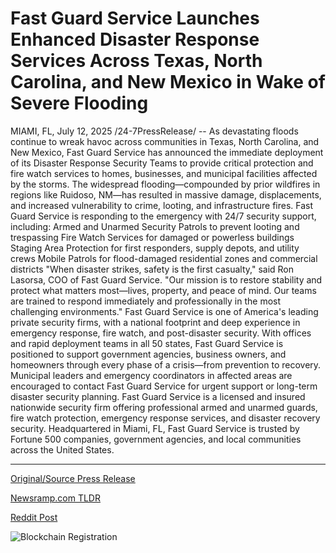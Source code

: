 # Fast Guard Service Launches Enhanced Disaster Response Services Across Texas, North Carolina, and New Mexico in Wake of Severe Flooding

MIAMI, FL, July 12, 2025 /24-7PressRelease/ -- As devastating floods continue to wreak havoc across communities in Texas, North Carolina, and New Mexico, Fast Guard Service has announced the immediate deployment of its Disaster Response Security Teams to provide critical protection and fire watch services to homes, businesses, and municipal facilities affected by the storms.  The widespread flooding—compounded by prior wildfires in regions like Ruidoso, NM—has resulted in massive damage, displacements, and increased vulnerability to crime, looting, and infrastructure fires. Fast Guard Service is responding to the emergency with 24/7 security support, including:  Armed and Unarmed Security Patrols to prevent looting and trespassing  Fire Watch Services for damaged or powerless buildings  Staging Area Protection for first responders, supply depots, and utility crews  Mobile Patrols for flood-damaged residential zones and commercial districts  "When disaster strikes, safety is the first casualty," said Ron Lasorsa, COO of Fast Guard Service. "Our mission is to restore stability and protect what matters most—lives, property, and peace of mind. Our teams are trained to respond immediately and professionally in the most challenging environments."  Fast Guard Service is one of America's leading private security firms, with a national footprint and deep experience in emergency response, fire watch, and post-disaster security. With offices and rapid deployment teams in all 50 states, Fast Guard Service is positioned to support government agencies, business owners, and homeowners through every phase of a crisis—from prevention to recovery.  Municipal leaders and emergency coordinators in affected areas are encouraged to contact Fast Guard Service for urgent support or long-term disaster security planning.  Fast Guard Service is a licensed and insured nationwide security firm offering professional armed and unarmed guards, fire watch protection, emergency response services, and disaster recovery security. Headquartered in Miami, FL, Fast Guard Service is trusted by Fortune 500 companies, government agencies, and local communities across the United States. 

---

[Original/Source Press Release](https://www.24-7pressrelease.com/press-release/524774/fast-guard-service-launches-enhanced-disaster-response-services-across-texas-north-carolina-and-new-mexico-in-wake-of-severe-flooding)
                    

[Newsramp.com TLDR](https://newsramp.com/curated-news/fast-guard-service-deploys-teams-to-flood-hit-states-for-disaster-security/438b1d383a3949ffd05cd1bd6ca2d16a) 

 



[Reddit Post](https://www.reddit.com/r/Business_NewsRamp/comments/1lxufqs/fast_guard_service_deploys_teams_to_floodhit/) 



![Blockchain Registration](https://cdn.newsramp.app/24-7PressRelease/qrcode/257/12/wolfYor9.webp)